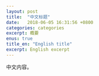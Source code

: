 ```yaml
---
layout: post
title:  "中文标题"
date:   2018-06-05 16:31:56 +0800
categories: categories
excerpt: 概要
enus: true
title_en: "English title"
excerpt: English excerpt
---
```


<div class="lang-zhcn">

中文内容。

</div>

<div class="lang-enus" style="display: none">

English content.

</div>